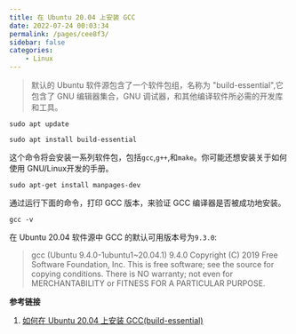 ```yaml
---
title: 在 Ubuntu 20.04 上安装 GCC
date: 2022-07-24 00:03:34
permalink: /pages/cee8f3/
sidebar: false
categories: 
    - Linux
---
```




> 默认的 Ubuntu 软件源包含了一个软件包组，名称为 "build-essential",它包含了 GNU 编辑器集合，GNU 调试器，和其他编译软件所必需的开发库和工具。



```shell
sudo apt update
```

```shell
sudo apt install build-essential
```

这个命令将会安装一系列软件包，包括`gcc`,`g++`,和`make`。你可能还想安装关于如何使用 GNU/Linux开发的手册。

```shell
sudo apt-get install manpages-dev
```

通过运行下面的命令，打印 GCC 版本，来验证 GCC 编译器是否被成功地安装。

```shell
gcc -v
```

在 Ubuntu 20.04 软件源中 GCC 的默认可用版本号为`9.3.0`:


> gcc (Ubuntu 9.4.0-1ubuntu1~20.04.1) 9.4.0
> Copyright (C) 2019 Free Software Foundation, Inc.
> This is free software; see the source for copying conditions.  There is NO
> warranty; not even for MERCHANTABILITY or FITNESS FOR A PARTICULAR PURPOSE.




**参考链接**

1. [如何在 Ubuntu 20.04 上安装 GCC(build-essential)](https://developer.aliyun.com/article/766146)